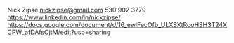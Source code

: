 Nick Zipse
nickzipse@gmail.com
530 902 3779
https://www.linkedin.com/in/nickzipse/
https://docs.google.com/document/d/16_ewlFecOfb_ULXSXtRooHSH3T24XCPW_afDAfsOjtM/edit?usp=sharing
